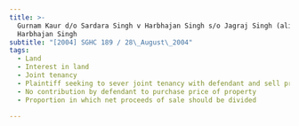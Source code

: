 ```yaml
---
title: >-
  Gurnam Kaur d/o Sardara Singh v Harbhajan Singh s/o Jagraj Singh (alias
  Harbhajan Singh
subtitle: "[2004] SGHC 189 / 28\_August\_2004"
tags:
  - Land
  - Interest in land
  - Joint tenancy
  - Plaintiff seeking to sever joint tenancy with defendant and sell property
  - No contribution by defendant to purchase price of property
  - Proportion in which net proceeds of sale should be divided

---
```


